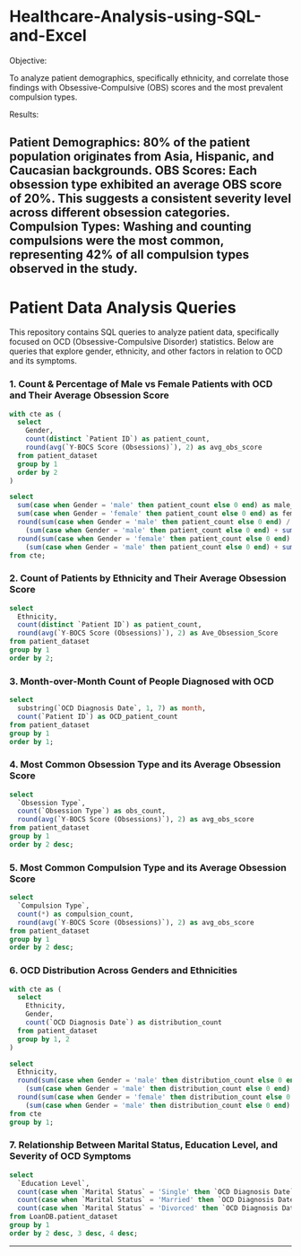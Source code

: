 # Healthcare-Analysis-using-SQL-and-Excel
Objective:

To analyze patient demographics, specifically ethnicity, and correlate those findings with  Obsessive-Compulsive (OBS) scores and the most prevalent compulsion types.

Results:

Patient Demographics: 80% of the patient population originates from Asia, Hispanic, and Caucasian backgrounds.
OBS Scores: Each obsession type exhibited an average OBS score of 20%. This suggests a consistent severity level across different obsession categories.
Compulsion Types: Washing and counting compulsions were the most common, representing 42% of all compulsion types observed in the study.
---

# Patient Data Analysis Queries

This repository contains SQL queries to analyze patient data, specifically focused on OCD (Obsessive-Compulsive Disorder) statistics. Below are queries that explore gender, ethnicity, and other factors in relation to OCD and its symptoms.

### 1. Count & Percentage of Male vs Female Patients with OCD and Their Average Obsession Score
```sql
with cte as (
  select
    Gender,
    count(distinct `Patient ID`) as patient_count,
    round(avg(`Y-BOCS Score (Obsessions)`), 2) as avg_obs_score
  from patient_dataset
  group by 1
  order by 2
)

select
  sum(case when Gender = 'male' then patient_count else 0 end) as male_count,
  sum(case when Gender = 'female' then patient_count else 0 end) as female_count,
  round(sum(case when Gender = 'male' then patient_count else 0 end) /
    (sum(case when Gender = 'male' then patient_count else 0 end) + sum(case when Gender = 'female' then patient_count else 0 end)) * 100, 2) as male_percentage,
  round(sum(case when Gender = 'female' then patient_count else 0 end) /
    (sum(case when Gender = 'male' then patient_count else 0 end) + sum(case when Gender = 'female' then patient_count else 0 end)) * 100, 2) as female_percentage
from cte;
```

### 2. Count of Patients by Ethnicity and Their Average Obsession Score
```sql
select
  Ethnicity,
  count(distinct `Patient ID`) as patient_count,
  round(avg(`Y-BOCS Score (Obsessions)`), 2) as Ave_Obsession_Score
from patient_dataset
group by 1
order by 2;
```

### 3. Month-over-Month Count of People Diagnosed with OCD
```sql
select
  substring(`OCD Diagnosis Date`, 1, 7) as month,
  count(`Patient ID`) as OCD_patient_count
from patient_dataset
group by 1
order by 1;
```

### 4. Most Common Obsession Type and its Average Obsession Score
```sql
select
  `Obsession Type`,
  count(`Obsession Type`) as obs_count,
  round(avg(`Y-BOCS Score (Obsessions)`), 2) as avg_obs_score
from patient_dataset
group by 1
order by 2 desc;
```

### 5. Most Common Compulsion Type and its Average Obsession Score
```sql
select
  `Compulsion Type`,
  count(*) as compulsion_count,
  round(avg(`Y-BOCS Score (Obsessions)`), 2) as avg_obs_score
from patient_dataset
group by 1
order by 2 desc;
```

### 6. OCD Distribution Across Genders and Ethnicities
```sql
with cte as (
  select
    Ethnicity,
    Gender,
    count(`OCD Diagnosis Date`) as distribution_count
  from patient_dataset
  group by 1, 2
)

select
  Ethnicity,
  round(sum(case when Gender = 'male' then distribution_count else 0 end) /
    (sum(case when Gender = 'male' then distribution_count else 0 end) + sum(case when Gender = 'female' then distribution_count else 0 end)) * 100, 2) as male_percentage,
  round(sum(case when Gender = 'female' then distribution_count else 0 end) /
    (sum(case when Gender = 'male' then distribution_count else 0 end) + sum(case when Gender = 'female' then distribution_count else 0 end)) * 100, 2) as female_percentage
from cte
group by 1;
```

### 7. Relationship Between Marital Status, Education Level, and Severity of OCD Symptoms
```sql
select
  `Education Level`,
  count(case when `Marital Status` = 'Single' then `OCD Diagnosis Date` else null end) as Single,
  count(case when `Marital Status` = 'Married' then `OCD Diagnosis Date` else null end) as Married,
  count(case when `Marital Status` = 'Divorced' then `OCD Diagnosis Date` else null end) as Divorced
from LoanDB.patient_dataset
group by 1
order by 2 desc, 3 desc, 4 desc;
```

---
